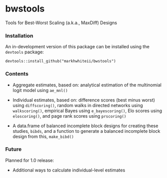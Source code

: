 # bwstools

Tools for Best-Worst Scaling (a.k.a., MaxDiff) Designs

### Installation

An in-development version of this package can be installed using the `devtools` package:

```
devtools::install_github("markhwhiteii/bwstools")
```

### Contents

- Aggregate estimates, based on: analytical estimation of the multinomial logit model using `ae_mnl()`

- Individual estimates, based on: difference scores (best minus worst) using `diffscoring()`, random walks in directed networks using `walkscoring()`, empirical Bayes using `e_bayescoring()`, Elo scores using `eloscoring()`, and page rank scores using `prscoring()`

- A data.frame of balanced incomplete block designs for creating these studies, `bibds`, and a function to generate a balanced incomplete block design from this, `make_bibd()`

### Future

Planned for 1.0 release:

- Additional ways to calculate individual-level estimates
